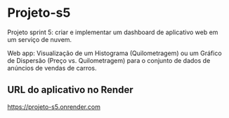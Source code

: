 # Projeto-s5
Projeto sprint 5: criar e implementar um dashboard de aplicativo web em um serviço de nuvem.

Web app: Visualização de um Histograma (Quilometragem) ou um Gráfico de Dispersão (Preço vs. Quilometragem) para o conjunto de dados de anúncios de vendas de carros.

## URL do aplicativo no Render
https://projeto-s5.onrender.com
